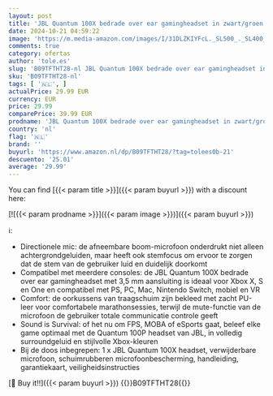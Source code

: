 ```yaml
---
layout: post
title: 'JBL Quantum 100X bedrade over ear gamingheadset in zwart/groen  met afneembare microfoonarm  ontworpen voor Xbox  compatibel met andere consoles'
date: 2024-10-21 04:59:22
image: 'https://m.media-amazon.com/images/I/31DLZKIYFcL._SL500_._SL400_.jpg'
comments: true
category: ofertas
author: 'tole.es'
slug: 'B09TFTHT28-nl JBL Quantum 100X bedrade over ear gamingheadset in...'
sku: 'B09TFTHT28-nl'
tags: [ '🇳🇱', ]
actualPrice: 29.99 EUR
currency: EUR
price: 29.99
comparePrice: 39.99 EUR
prodname: 'JBL Quantum 100X bedrade over ear gamingheadset in zwart/groen  met afneembare microfoonarm  ontworpen voor Xbox  compatibel met andere consoles'
country: 'nl'
flag: '🇳🇱'
brand: ''
buyurl: 'https://www.amazon.nl/dp/B09TFTHT28/?tag=tolees0b-21'
descuento: '25.01'
average: '29.99'
---
```


You can find [{{< param title >}}]({{< param buyurl >}}) with a discount here:

[![{{< param prodname >}}]({{< param image >}})]({{< param buyurl >}})

ℹ️:

- Directionele mic: de afneembare boom-microfoon onderdrukt niet alleen achtergrondgeluiden, maar heeft ook stemfocus om ervoor te zorgen dat de stem van de gebruiker luid en duidelijk doorkomt
- Compatibel met meerdere consoles: de JBL Quantum 100X bedrade over ear gamingheadset met 3,5 mm aansluiting is ideaal voor Xbox X, S en One en compatibel met PS, PC, Mac, Nintendo Switch, mobiel en VR
- Comfort: de oorkussens van traagschuim zijn bekleed met zacht PU-leer voor comfortabele marathonsessies, terwijl de mute-functie van de microfoon de gebruiker totale communicatie controle geeft
- Sound is Survival: of het nu om FPS, MOBA of eSports gaat, beleef elke game optimaal met de Quantum 100P headset van JBL, in volledig surroundgeluid en stijlvolle Xbox-kleuren
- Bij de doos inbegrepen: 1 x JBL Quantum 100X headset, verwijderbare microfoon, schuimrubberen microfoonbescherming, handleiding, garantiekaart, veiligheidsinstructies

[🛒 Buy it!!]({{< param buyurl >}})
{{<world>}}B09TFTHT28{{</world>}}
